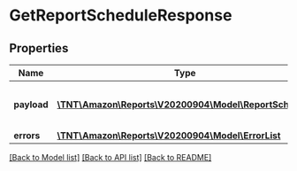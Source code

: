 # GetReportScheduleResponse

## Properties
Name | Type | Description | Notes
------------ | ------------- | ------------- | -------------
**payload** | [**\TNT\Amazon\Reports\V20200904\Model\ReportSchedule**](ReportSchedule.md) | The payload for the getReportSchedule operation. | [optional] 
**errors** | [**\TNT\Amazon\Reports\V20200904\Model\ErrorList**](ErrorList.md) |  | [optional] 

[[Back to Model list]](../README.md#documentation-for-models) [[Back to API list]](../README.md#documentation-for-api-endpoints) [[Back to README]](../README.md)



